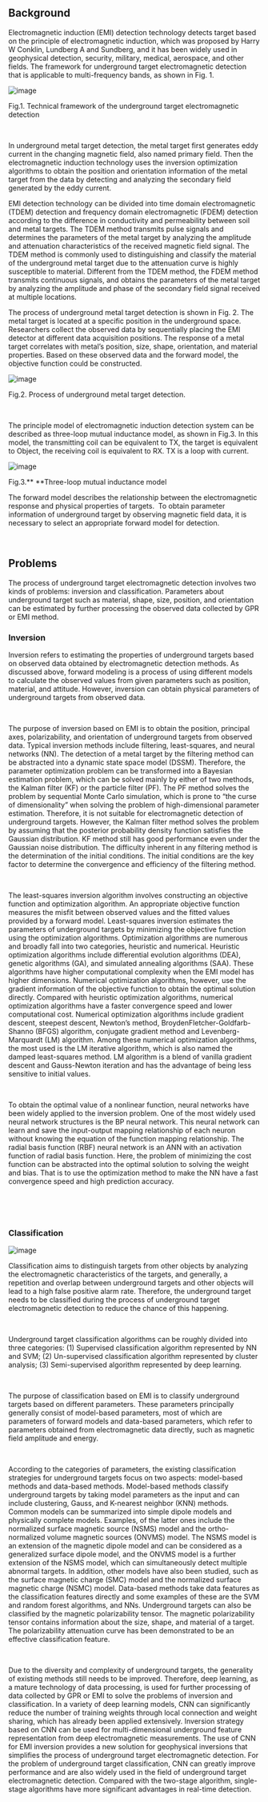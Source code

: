 ## Background

Electromagnetic induction (EMI) detection technology detects target based on the principle of electromagnetic induction, which was proposed by Harry W Conklin, Lundberg A and Sundberg, and it has been widely used in geophysical detection, security, military, medical, aerospace, and other fields. The framework for underground target electromagnetic detection that is applicable to multi-frequency bands, as shown in Fig. 1.

![image](https://github.com/Fynncy/test/assets/33930394/bdfd333b-52b0-4ba6-b9c0-b80eadf30f23)

Fig.1. Technical framework of the underground target electromagnetic detection

 

In underground metal target detection, the metal target first generates eddy current in the changing magnetic field, also named primary field. Then the electromagnetic induction technology uses the inversion optimization algorithms to obtain the position and orientation information of the metal target from the data by detecting and analyzing the secondary field generated by the eddy current.



EMI detection technology can be divided into time domain electromagnetic (TDEM) detection and frequency domain electromagnetic (FDEM) detection according to the difference in conductivity and permeability between soil and metal targets. The TDEM method transmits pulse signals and determines the parameters of the metal target by analyzing the amplitude and attenuation characteristics of the received magnetic field signal. The TDEM method is commonly used to distinguishing and classify the material of the underground metal target due to the attenuation curve is highly susceptible to material. Different from the TDEM method, the FDEM method transmits continuous signals, and obtains the parameters of the metal target by analyzing the amplitude and phase of the secondary field signal received at multiple locations.

The process of underground metal target detection is shown in Fig. 2. The metal target is located at a specific position in the underground space. Researchers collect the observed data by sequentially placing the EMI detector at different data acquisition positions. The response of a metal target correlates with metal’s position, size, shape, orientation, and material properties. Based on these observed data and the forward model, the objective function could be constructed.

![image](https://github.com/Fynncy/test/assets/33930394/1c486cda-22d5-4a72-b97f-d5a1555324d4)


Fig.2. Process of underground metal target detection.

 

The principle model of electromagnetic induction detection system can be described as three-loop mutual inductance model, as shown in Fig.3. In this model, the transmitting coil can be equivalent to TX, the target is equivalent to Object, the receiving coil is equivalent to RX. TX is a loop with current.

![image](https://github.com/Fynncy/test/assets/33930394/c17efec1-2059-42b1-b7dd-25bea877fcb5)


Fig.3.** **Three-loop mutual inductance model

The forward model describes the relationship between the electromagnetic response and physical properties of targets.  To obtain parameter information of underground target by observing magnetic field data, it is necessary to select an appropriate forward model for detection.

 

## Problems

The process of underground target electromagnetic detection involves two kinds of problems: inversion and classification. Parameters about underground target such as material, shape, size, position, and orientation can be estimated by further processing the observed data collected by GPR or EMI method.

### Inversion

Inversion refers to estimating the properties of underground targets based on observed data obtained by electromagnetic detection methods. As discussed above, forward modeling is a process of using different models to calculate the observed values from given parameters such as position, material, and attitude. However, inversion can obtain physical parameters of underground targets from observed data.

 

The purpose of inversion based on EMI is to obtain the position, principal axes, polarizability, and orientation of underground targets from observed data. Typical inversion methods include filtering, least-squares, and neural networks (NN). The detection of a metal target by the filtering method can be abstracted into a dynamic state space model (DSSM). Therefore, the parameter optimization problem can be transformed into a Bayesian estimation problem, which can be solved mainly by either of two methods, the Kalman filter (KF) or the particle filter (PF). The PF method solves the problem by sequential Monte Carlo simulation, which is prone to “the curse of dimensionality” when solving the problem of high-dimensional parameter estimation. Therefore, it is not suitable for electromagnetic detection of underground targets. However, the Kalman filter method solves the problem by assuming that the posterior probability density function satisfies the Gaussian distribution. KF method still has good performance even under the Gaussian noise distribution. The difficulty inherent in any filtering method is the determination of the initial conditions. The initial conditions are the key factor to determine the convergence and efficiency of the filtering method.

 

The least-squares inversion algorithm involves constructing an objective function and optimization algorithm. An appropriate objective function measures the misfit between observed values and the fitted values provided by a forward model. Least-squares inversion estimates the parameters of underground targets by minimizing the objective function using the optimization algorithms. Optimization algorithms are numerous and broadly fall into two categories, heuristic and numerical. Heuristic optimization algorithms include differential evolution algorithms (DEA), genetic algorithms (GA), and simulated annealing algorithms (SAA). These algorithms have higher computational complexity when the EMI model has higher dimensions. Numerical optimization algorithms, however, use the gradient information of the objective function to obtain the optimal solution directly. Compared with heuristic optimization algorithms, numerical optimization algorithms have a faster convergence speed and lower computational cost. Numerical optimization algorithms include gradient descent, steepest descent, Newton’s method, BroydenFletcher-Goldfarb-Shanno (BFGS) algorithm, conjugate gradient method and Levenberg-Marquardt (LM) algorithm. Among these numerical optimization algorithms, the most used is the LM iterative algorithm, which is also named the damped least-squares method. LM algorithm is a blend of vanilla gradient descent and Gauss-Newton iteration and has the advantage of being less sensitive to initial values.

 

To obtain the optimal value of a nonlinear function, neural networks have been widely applied to the inversion problem. One of the most widely used neural network structures is the BP neural network. This neural network can learn and save the input-output mapping relationship of each neuron without knowing the equation of the function mapping relationship. The radial basis function (RBF) neural network is an ANN with an activation function of radial basis function. Here, the problem of minimizing the cost function can be abstracted into the optimal solution to solving the weight and bias. That is to use the optimization method to make the NN have a fast convergence speed and high prediction accuracy.

 

 

### Classification

![image](https://github.com/Fynncy/test/assets/33930394/142f1ac5-8b43-4137-9b93-588d074a2b83)


Classification aims to distinguish targets from other objects by analyzing the electromagnetic characteristics of the targets, and generally, a repetition and overlap between underground targets and other objects will lead to a high false positive alarm rate. Therefore, the underground target needs to be classified during the process of underground target electromagnetic detection to reduce the chance of this happening.

 

Underground target classification algorithms can be roughly divided into three categories: (1) Supervised classification algorithm represented by NN and SVM; (2) Un-supervised classification algorithm represented by cluster analysis; (3) Semi-supervised algorithm represented by deep learning.

 

The purpose of classification based on EMI is to classify underground targets based on different parameters. These parameters principally generally consist of model-based parameters, most of which are parameters of forward models and data-based parameters, which refer to parameters obtained from electromagnetic data directly, such as magnetic field amplitude and energy.

 

According to the categories of parameters, the existing classification strategies for underground targets focus on two aspects: model-based methods and data-based methods. Model-based methods classify underground targets by taking model parameters as the input and can include clustering, Gauss, and K-nearest neighbor (KNN) methods. Common models can be summarized into simple dipole models and physically complete models. Examples, of the latter ones include the normalized surface magnetic source (NSMS) model and the ortho-normalized volume magnetic sources (ONVMS) model. The NSMS model is an extension of the magnetic dipole model and can be considered as a generalized surface dipole model, and the ONVMS model is a further extension of the NSMS model, which can simultaneously detect multiple abnormal targets. In addition, other models have also been studied, such as the surface magnetic charge (SMC) model and the normalized surface magnetic charge (NSMC) model. Data-based methods take data features as the classification features directly and some examples of these are the SVM and random forest algorithms, and NNs. Underground targets can also be classified by the magnetic polarizability tensor. The magnetic polarizability tensor contains information about the size, shape, and material of a target. The polarizability attenuation curve has been demonstrated to be an effective classification feature.

 

Due to the diversity and complexity of underground targets, the generality of existing methods still needs to be improved. Therefore, deep learning, as a mature technology of data processing, is used for further processing of data collected by GPR or EMI to solve the problems of inversion and classification. In a variety of deep learning models, CNN can significantly reduce the number of training weights through local connection and weight sharing, which has already been applied extensively. Inversion strategy based on CNN can be used for multi-dimensional underground feature representation from deep electromagnetic measurements. The use of CNN for EMI inversion provides a new solution for geophysical inversions that simplifies the process of underground target electromagnetic detection. For the problem of underground target classification, CNN can greatly improve performance and are also widely used in the field of underground target electromagnetic detection. Compared with the two-stage algorithm, single-stage algorithms have more significant advantages in real-time detection.
